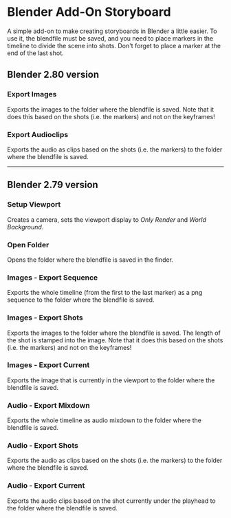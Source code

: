 # Blender Add-On Storyboard

A simple add-on to make creating storyboards in Blender a little easier. 
To use it, the blendfile must be saved, and you need to place markers in the timeline to divide the scene into shots. Don't forget to place a marker at the end of the last shot.

## Blender 2.80 version

### Export Images
Exports the images to the folder where the blendfile is saved. 
Note that it does this based on the shots (i.e. the markers) and not on the keyframes!

### Export Audioclips
Exports the audio as clips based on the shots (i.e. the markers) to the folder where the blendfile is saved.

---

## Blender 2.79 version

### Setup Viewport
Creates a camera, sets the viewport display to *Only Render* and *World Background*.

### Open Folder
Opens the folder where the blendfile is saved in the finder.

### Images - Export Sequence
Exports the whole timeline (from the first to the last marker) as a png sequence to the folder where the blendfile is saved.

### Images - Export Shots
Exports the images to the folder where the blendfile is saved. The length of the shot is stamped into the image.
Note that it does this based on the shots (i.e. the markers) and not on the keyframes!

### Images - Export Current
Exports the image that is currently in the viewport to the folder where the blendfile is saved. 

### Audio - Export Mixdown
Exports the whole timeline as audio mixdown to the folder where the blendfile is saved.

### Audio - Export Shots
Exports the audio as clips based on the shots (i.e. the markers) to the folder where the blendfile is saved.

### Audio - Export Current
Exports the audio clips based on the shot currently under the playhead to the folder where the blendfile is saved.
